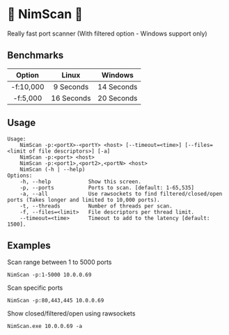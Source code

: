 # 👑 NimScan 👑
Really fast port scanner (With filtered option - Windows support only)

## Benchmarks
|    Option    |     Linux      |    Windows    |
|    :---:     |     :---:      |     :---:     |
| -f:10,000    | 9 Seconds      | 14 Seconds    |
| -f:5,000     | 16 Seconds     | 20 Seconds    |

## Usage
```shell
Usage:
    NimScan -p:<portX>-<portY> <host> [--timeout=<time>] [--files=<limit of file descriptors>] [-a]
    NimScan -p:<port> <host>
    NimScan -p:<port1>,<port2>,<portN> <host>
    NimScan (-h | --help)
Options:
    -h, --help            Show this screen.
    -p, --ports           Ports to scan. [default: 1-65,535]
    -a, --all             Use rawsockets to find filtered/closed/open ports (Takes longer and limited to 10,000 ports).       
    -t, --threads         Number of threads per scan.
    -f, --files=<limit>   File descriptors per thread limit.
    --timeout=<time>      Timeout to add to the latency [default: 1500].
```
## Examples
Scan range between 1 to 5000 ports

```shell
NimScan -p:1-5000 10.0.0.69
```

Scan specific ports
```shell
NimScan -p:80,443,445 10.0.0.69
```

Show closed/filtered/open using rawsockets
```shell
NimScan.exe 10.0.0.69 -a
```
